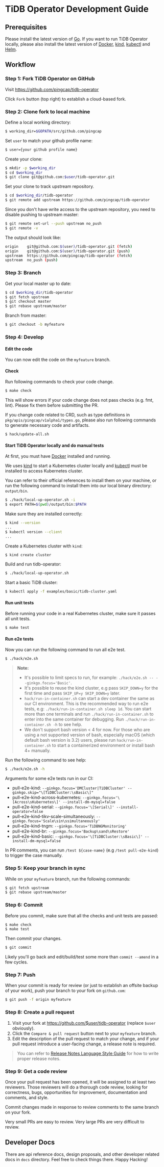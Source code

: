 # TiDB Operator Development Guide

## Prerequisites

Please install the latest version of [Go](https://go.dev/doc/install). If you want to run TiDB Operator locally, please also install the latest version of [Docker](https://www.docker.com/get-started/), [kind](https://kind.sigs.k8s.io/docs/user/quick-start/), [kubectl](https://kubernetes.io/docs/tasks/tools/#kubectl) and [Helm](https://helm.sh/docs/intro/quickstart/).

## Workflow

### Step 1: Fork TiDB Operator on GitHub

Visit https://github.com/pingcap/tidb-operator

Click `Fork` button (top right) to establish a cloud-based fork.

### Step 2: Clone fork to local machine

Define a local working directory:

```sh
$ working_dir=$GOPATH/src/github.com/pingcap
```

Set `user` to match your github profile name:

```sh
$ user={your github profile name}
```

Create your clone:

```sh
$ mkdir -p $working_dir
$ cd $working_dir
$ git clone git@github.com:$user/tidb-operator.git
```

Set your clone to track upstream repository.

```sh
$ cd $working_dir/tidb-operator
$ git remote add upstream https://github.com/pingcap/tidb-operator
```

Since you don't have write access to the upstream repository, you need to disable pushing to upstream master:

```sh
$ git remote set-url --push upstream no_push
$ git remote -v
```

The output should look like:

```sh
origin    git@github.com:$(user)/tidb-operator.git (fetch)
origin    git@github.com:$(user)/tidb-operator.git (push)
upstream  https://github.com/pingcap/tidb-operator (fetch)
upstream  no_push (push)
```

### Step 3: Branch

Get your local master up to date:

```sh
$ cd $working_dir/tidb-operator
$ git fetch upstream
$ git checkout master
$ git rebase upstream/master
```

Branch from master:

```sh
$ git checkout -b myfeature
```

### Step 4: Develop

#### Edit the code

You can now edit the code on the `myfeature` branch.

#### Check

Run following commands to check your code change.

```sh
$ make check
```

This will show errors if your code change does not pass checks (e.g. fmt,
lint). Please fix them before submitting the PR.

If you change code related to CRD, such as type definitions in `pkg/apis/pingcap/v1alpha1/types.go`, please also run following commands to generate necessary code and artifacts.

```sh
$ hack/update-all.sh
```

#### Start TiDB Operator locally and do manual tests

At first, you must have [Docker](https://www.docker.com/get-started/) installed and running.

We uses [kind](https://kind.sigs.k8s.io/docs/user/quick-start/#installation) to
start a Kubernetes cluster locally and
[kubectl](https://kubernetes.io/docs/reference/kubectl/overview/) must be
installed to access Kubernetes cluster.

You can refer to their official references to install them on your machine, or
run the following command to install them into our local binary directory:
`output/bin`.

```sh
$ ./hack/local-up-operator.sh -i
$ export PATH=$(pwd)/output/bin:$PATH
```

Make sure they are installed correctly:

```sh
$ kind --version
...
$ kubectl version --client
...
```

Create a Kubernetes cluster with `kind`:

```sh
$ kind create cluster
```

Build and run tidb-operator:

```sh
$ ./hack/local-up-operator.sh
```

Start a basic TiDB cluster:

```sh
$ kubectl apply -f examples/basic/tidb-cluster.yaml
```

#### Run unit tests

Before running your code in a real Kubernetes cluster, make sure it passes all unit tests.

```sh
$ make test
```

#### Run e2e tests

Now you can run the following command to run all e2e test.

```sh
$ ./hack/e2e.sh
```

> **Note:**
>
> - It's possible to limit specs to run, for example: `./hack/e2e.sh -- --ginkgo.focus='Basic'`.
> - It's possible to reuse the kind cluster, e.g pass `SKIP_DOWN=y` for the first time and pass `SKIP_UP=y SKIP_DOWN=y` later.
> - `hack/run-in-container.sh` can start a dev container the same as our CI environment. This is the recommended way to run e2e tests, e.g: `./hack/run-in-container.sh sleep 1d`. You can start more than one terminals and run `./hack/run-in-container.sh` to enter into the same container for debugging. Run `./hack/run-in-container.sh -h` to see help.
> - We don't support bash version < 4 for now. For those who are using a not supported version of bash, especially macOS (which default bash version is 3.2) users, please run `hack/run-in-container.sh` to start a containerized environment or install bash 4+ manually.


Run the following command to see help:

```sh
$ ./hack/e2e.sh -h
```

Arguments for some e2e tests run in our CI:

- pull-e2e-kind: `--ginkgo.focus='DMCluster|TiDBCluster' --ginkgo.skip="\[TiDBCluster:\sBasic\]"`
- pull-e2e-kind-across-kubernetes: `--ginkgo.focus='\[Across\sKubernetes\]' --install-dm-mysql=false`
- pull-e2e-kind-serial: `--ginkgo.focus='\[Serial\]' --install-operator=false`
- pull-e2e-kind-tikv-scale-simultaneously: `--ginkgo.focus='Scale\sin\ssimultaneously'`
- pull-e2e-kind-tngm: `--ginkgo.focus='TiDBNGMonitoring'`
- pull-e2e-kind-br: `--ginkgo.focus='Backup\sand\sRestore'`
- pull-e2e-kind-basic: `--ginkgo.focus='\[TiDBCluster:\sBasic\]' --install-dm-mysql=false`

In PR comments, you can run `/test ${case-name}` (e.g `/test pull-e2e-kind`) to trigger the case manually.

### Step 5: Keep your branch in sync

While on your `myfeature` branch, run the following commands:

```sh
$ git fetch upstream
$ git rebase upstream/master
```

### Step 6: Commit

Before you commit, make sure that all the checks and unit tests are passed:

```sh
$ make check
$ make test
```

Then commit your changes.

```sh
$ git commit
```

Likely you'll go back and edit/build/test some more than `commit --amend`
in a few cycles.

### Step 7: Push

When your commit is ready for review (or just to establish an offsite backup of your work),
push your branch to your fork on `github.com`:

```sh
$ git push -f origin myfeature
```

### Step 8: Create a pull request

1. Visit your fork at https://github.com/$user/tidb-operator (replace `$user` obviously).
2. Click the `Compare & pull request` button next to your `myfeature` branch.
3. Edit the description of the pull request to match your change, and if your pull request introduce a user-facing change, a release note is required.

> You can refer to [Release Notes Language Style Guide](./release-note-guide.md) for how to write proper release notes.

### Step 9: Get a code review

Once your pull request has been opened, it will be assigned to at least two
reviewers. Those reviewers will do a thorough code review, looking for
correctness, bugs, opportunities for improvement, documentation and comments,
and style.

Commit changes made in response to review comments to the same branch on your
fork.

Very small PRs are easy to review. Very large PRs are very difficult to
review.

## Developer Docs

There are api reference docs, design proposals, and other developer related docs in `docs` directory. Feel free to check things there. Happy Hacking!
